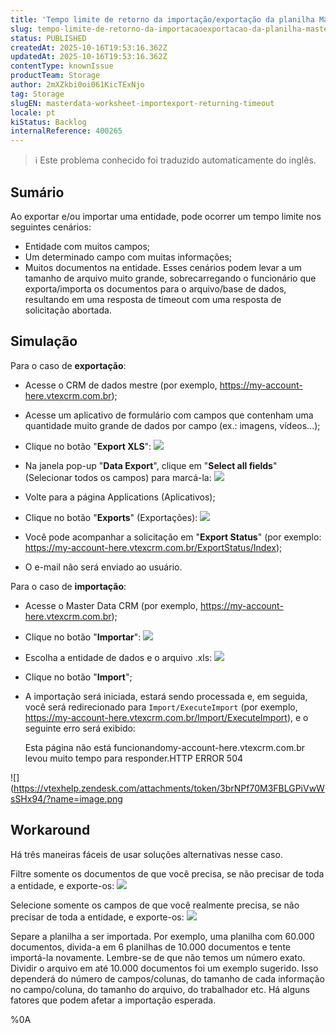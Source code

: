 ```yaml
---
title: 'Tempo limite de retorno da importação/exportação da planilha MasterData'
slug: tempo-limite-de-retorno-da-importacaoexportacao-da-planilha-masterdata
status: PUBLISHED
createdAt: 2025-10-16T19:53:16.362Z
updatedAt: 2025-10-16T19:53:16.362Z
contentType: knownIssue
productTeam: Storage
author: 2mXZkbi0oi061KicTExNjo
tag: Storage
slugEN: masterdata-worksheet-importexport-returning-timeout
locale: pt
kiStatus: Backlog
internalReference: 400265
---
```


>ℹ️ Este problema conhecido foi traduzido automaticamente do inglês.

## Sumário


Ao exportar e/ou importar uma entidade, pode ocorrer um tempo limite nos seguintes cenários:

- Entidade com muitos campos;
- Um determinado campo com muitas informações;
- Muitos documentos na entidade.
Esses cenários podem levar a um tamanho de arquivo muito grande, sobrecarregando o funcionário que exporta/importa os documentos para o arquivo/base de dados, resultando em uma resposta de timeout com uma resposta de solicitação abortada.
## Simulação


Para o caso de **exportação**:

- Acesse o CRM de dados mestre (por exemplo, https://my-account-here.vtexcrm.com.br);
- Acesse um aplicativo de formulário com campos que contenham uma quantidade muito grande de dados por campo (ex.: imagens, vídeos...);
- Clique no botão "**Export XLS**":
 ![](https://vtexhelp.zendesk.com/attachments/token/p7ycuur8ck3Qtw2zmSUBNDmxE/?name=image.png)

- Na janela pop-up "**Data Export**", clique em "**Select all fields**" (Selecionar todos os campos) para marcá-la:
 ![](https://vtexhelp.zendesk.com/attachments/token/IIc8z6df21Cl6djTt5Toz4udk/?name=image.png)

- Volte para a página Applications (Aplicativos);
- Clique no botão "**Exports**" (Exportações):
 ![](https://vtexhelp.zendesk.com/attachments/token/NsI7JG4oWcuHAhDewa7PoEx1M/?name=image.png)

- Você pode acompanhar a solicitação em "**Export Status**" (por exemplo: https://my-account-here.vtexcrm.com.br/ExportStatus/Index);
- O e-mail não será enviado ao usuário.

Para o caso de **importação**:

- Acesse o Master Data CRM (por exemplo, https://my-account-here.vtexcrm.com.br);
- Clique no botão "**Importar**":
 ![](https://vtexhelp.zendesk.com/attachments/token/3HUzAWSplEKGFAap3yU0jjmdf/?name=image.png)

- Escolha a entidade de dados e o arquivo .xls:
 ![](https://vtexhelp.zendesk.com/attachments/token/KFolvCXhUiqAhZV23iKDhTws0/?name=image.png)

- Clique no botão "**Import**";
- A importação será iniciada, estará sendo processada e, em seguida, você será redirecionado para `Import/ExecuteImport` (por exemplo, https://my-account-here.vtexcrm.com.br/Import/ExecuteImport), e o seguinte erro será exibido:

    Esta página não está funcionandomy-account-here.vtexcrm.com.br levou muito tempo para responder.HTTP ERROR 504

 ![](https://vtexhelp.zendesk.com/attachments/token/3brNPf70M3FBLGPiVwWsSHx94/?name=image.png
## Workaround


Há três maneiras fáceis de usar soluções alternativas nesse caso.

Filtre somente os documentos de que você precisa, se não precisar de toda a entidade, e exporte-os:
 ![](https://vtexhelp.zendesk.com/attachments/token/CojS7MzbOiDkaQ9HgdbrxlzHD/?name=image.png)

Selecione somente os campos de que você realmente precisa, se não precisar de toda a entidade, e exporte-os:
 ![](https://vtexhelp.zendesk.com/attachments/token/pTOU7TEWidoOrtstbDALphW6k/?name=image.png)

Separe a planilha a ser importada. Por exemplo, uma planilha com 60.000 documentos, divida-a em 6 planilhas de 10.000 documentos e tente importá-la novamente.
Lembre-se de que não temos um número exato. Dividir o arquivo em até 10.000 documentos foi um exemplo sugerido. Isso dependerá do número de campos/colunas, do tamanho de cada informação no campo/coluna, do tamanho do arquivo, do trabalhador etc. Há alguns fatores que podem afetar a importação esperada.



%0A